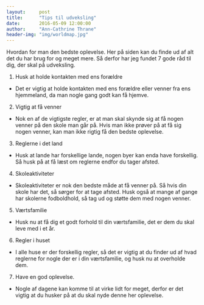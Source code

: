 ```yaml
---
layout:     post
title:      "Tips til udveksling"
date:       2016-05-09 12:00:00
author:     "Ann-Cathrine Thrane"
header-img: "img/worldmap.jpg"
---
```

Hvordan for man den bedste oplevelse. Her på siden kan du finde ud af alt det du har brug for og meget mere.
Så derfor har jeg fundet 7 gode råd til dig, der skal på udveksling.

1. Husk at holde kontakten med ens forældre
- Det er vigtig at holde kontakten med ens forældre eller venner fra ens hjemmeland, da man nogle gang godt kan få hjemve.
2. Vigtig at få venner 
- Nok en af de vigtigste regler, er at man skal skynde sig at få nogen venner på den skole man går på. Hvis man ikke prøver på at få sig nogen venner, kan man ikke rigtig få den bedste oplevelse.
3. Reglerne i det land 
- Husk at lande har forskellige lande, nogen byer kan enda have forskellig. Så husk på at få læst om reglerne endfor du tager afsted.
4. Skoleaktiviteter 
- Skoleaktiviteter er nok den bedste måde at få venner på. Så hvis din skole har det, så sørger for at tage afsted. Husk også at mange af gange har skolerne fodboldhold, så tag ud og støtte dem med nogen venner.
5. Værtsfamilie 
- Husk nu at få dig et godt forhold til din værtsfamilie, det er dem du skal leve med i et år.
6. Regler i huset
- I alle huse er der forskellig regler, så det er vigtig at du finder ud af hvad reglerne for nogle der er i din værtsfamilie, og husk nu at overholde dem. 
7. Have en god oplevelse.
- Nogle af dagene kan komme til at virke lidt for meget, derfor er det vigtig at du husker på at du skal nyde denne her oplevelse. 